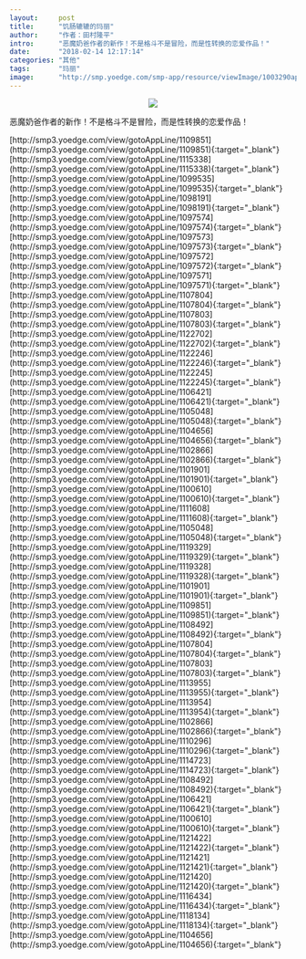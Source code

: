 ```yaml
---
layout:     post
title:      "饥肠辘辘的玛丽"
author:     "作者：田村隆平"
intro:      "恶魔奶爸作者的新作！不是格斗不是冒险，而是性转换的恋爱作品！"
date:       "2018-02-14 12:17:14"
categories: "其他"
tags:       "玛丽"
image:      "http://smp.yoedge.com/smp-app/resource/viewImage/1003290appline.png"
---
```

<div style="text-align: center">
<p><img src="http://smp.yoedge.com/smp-app/resource/viewImage/1003290appline.png"/></p>
</div>
<p class="post-meta">
<span>恶魔奶爸作者的新作！不是格斗不是冒险，而是性转换的恋爱作品！</span>
</p>
[http://smp3.yoedge.com/view/gotoAppLine/1109851](http://smp3.yoedge.com/view/gotoAppLine/1109851){:target="_blank"}
[http://smp3.yoedge.com/view/gotoAppLine/1115338](http://smp3.yoedge.com/view/gotoAppLine/1115338){:target="_blank"}
[http://smp3.yoedge.com/view/gotoAppLine/1099535](http://smp3.yoedge.com/view/gotoAppLine/1099535){:target="_blank"}
[http://smp3.yoedge.com/view/gotoAppLine/1098191](http://smp3.yoedge.com/view/gotoAppLine/1098191){:target="_blank"}
[http://smp3.yoedge.com/view/gotoAppLine/1097574](http://smp3.yoedge.com/view/gotoAppLine/1097574){:target="_blank"}
[http://smp3.yoedge.com/view/gotoAppLine/1097573](http://smp3.yoedge.com/view/gotoAppLine/1097573){:target="_blank"}
[http://smp3.yoedge.com/view/gotoAppLine/1097572](http://smp3.yoedge.com/view/gotoAppLine/1097572){:target="_blank"}
[http://smp3.yoedge.com/view/gotoAppLine/1097571](http://smp3.yoedge.com/view/gotoAppLine/1097571){:target="_blank"}
[http://smp3.yoedge.com/view/gotoAppLine/1107804](http://smp3.yoedge.com/view/gotoAppLine/1107804){:target="_blank"}
[http://smp3.yoedge.com/view/gotoAppLine/1107803](http://smp3.yoedge.com/view/gotoAppLine/1107803){:target="_blank"}
[http://smp3.yoedge.com/view/gotoAppLine/1122702](http://smp3.yoedge.com/view/gotoAppLine/1122702){:target="_blank"}
[http://smp3.yoedge.com/view/gotoAppLine/1122246](http://smp3.yoedge.com/view/gotoAppLine/1122246){:target="_blank"}
[http://smp3.yoedge.com/view/gotoAppLine/1122245](http://smp3.yoedge.com/view/gotoAppLine/1122245){:target="_blank"}
[http://smp3.yoedge.com/view/gotoAppLine/1106421](http://smp3.yoedge.com/view/gotoAppLine/1106421){:target="_blank"}
[http://smp3.yoedge.com/view/gotoAppLine/1105048](http://smp3.yoedge.com/view/gotoAppLine/1105048){:target="_blank"}
[http://smp3.yoedge.com/view/gotoAppLine/1104656](http://smp3.yoedge.com/view/gotoAppLine/1104656){:target="_blank"}
[http://smp3.yoedge.com/view/gotoAppLine/1102866](http://smp3.yoedge.com/view/gotoAppLine/1102866){:target="_blank"}
[http://smp3.yoedge.com/view/gotoAppLine/1101901](http://smp3.yoedge.com/view/gotoAppLine/1101901){:target="_blank"}
[http://smp3.yoedge.com/view/gotoAppLine/1100610](http://smp3.yoedge.com/view/gotoAppLine/1100610){:target="_blank"}
[http://smp3.yoedge.com/view/gotoAppLine/1111608](http://smp3.yoedge.com/view/gotoAppLine/1111608){:target="_blank"}
[http://smp3.yoedge.com/view/gotoAppLine/1105048](http://smp3.yoedge.com/view/gotoAppLine/1105048){:target="_blank"}
[http://smp3.yoedge.com/view/gotoAppLine/1119329](http://smp3.yoedge.com/view/gotoAppLine/1119329){:target="_blank"}
[http://smp3.yoedge.com/view/gotoAppLine/1119328](http://smp3.yoedge.com/view/gotoAppLine/1119328){:target="_blank"}
[http://smp3.yoedge.com/view/gotoAppLine/1101901](http://smp3.yoedge.com/view/gotoAppLine/1101901){:target="_blank"}
[http://smp3.yoedge.com/view/gotoAppLine/1109851](http://smp3.yoedge.com/view/gotoAppLine/1109851){:target="_blank"}
[http://smp3.yoedge.com/view/gotoAppLine/1108492](http://smp3.yoedge.com/view/gotoAppLine/1108492){:target="_blank"}
[http://smp3.yoedge.com/view/gotoAppLine/1107804](http://smp3.yoedge.com/view/gotoAppLine/1107804){:target="_blank"}
[http://smp3.yoedge.com/view/gotoAppLine/1107803](http://smp3.yoedge.com/view/gotoAppLine/1107803){:target="_blank"}
[http://smp3.yoedge.com/view/gotoAppLine/1113955](http://smp3.yoedge.com/view/gotoAppLine/1113955){:target="_blank"}
[http://smp3.yoedge.com/view/gotoAppLine/1113954](http://smp3.yoedge.com/view/gotoAppLine/1113954){:target="_blank"}
[http://smp3.yoedge.com/view/gotoAppLine/1102866](http://smp3.yoedge.com/view/gotoAppLine/1102866){:target="_blank"}
[http://smp3.yoedge.com/view/gotoAppLine/1110296](http://smp3.yoedge.com/view/gotoAppLine/1110296){:target="_blank"}
[http://smp3.yoedge.com/view/gotoAppLine/1114723](http://smp3.yoedge.com/view/gotoAppLine/1114723){:target="_blank"}
[http://smp3.yoedge.com/view/gotoAppLine/1108492](http://smp3.yoedge.com/view/gotoAppLine/1108492){:target="_blank"}
[http://smp3.yoedge.com/view/gotoAppLine/1106421](http://smp3.yoedge.com/view/gotoAppLine/1106421){:target="_blank"}
[http://smp3.yoedge.com/view/gotoAppLine/1100610](http://smp3.yoedge.com/view/gotoAppLine/1100610){:target="_blank"}
[http://smp3.yoedge.com/view/gotoAppLine/1121422](http://smp3.yoedge.com/view/gotoAppLine/1121422){:target="_blank"}
[http://smp3.yoedge.com/view/gotoAppLine/1121421](http://smp3.yoedge.com/view/gotoAppLine/1121421){:target="_blank"}
[http://smp3.yoedge.com/view/gotoAppLine/1121420](http://smp3.yoedge.com/view/gotoAppLine/1121420){:target="_blank"}
[http://smp3.yoedge.com/view/gotoAppLine/1116434](http://smp3.yoedge.com/view/gotoAppLine/1116434){:target="_blank"}
[http://smp3.yoedge.com/view/gotoAppLine/1118134](http://smp3.yoedge.com/view/gotoAppLine/1118134){:target="_blank"}
[http://smp3.yoedge.com/view/gotoAppLine/1104656](http://smp3.yoedge.com/view/gotoAppLine/1104656){:target="_blank"}



